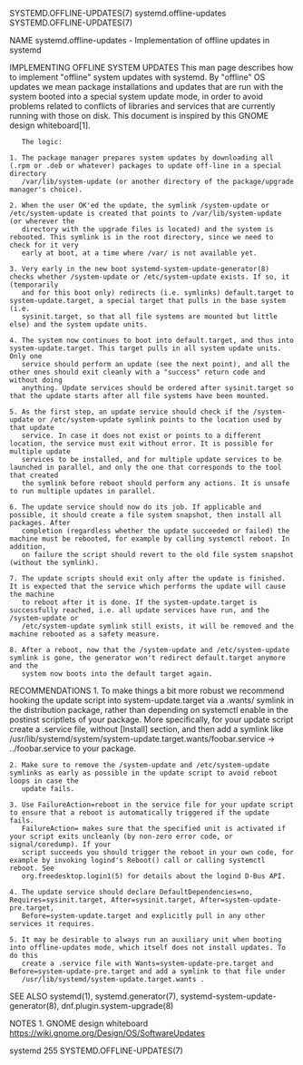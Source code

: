 SYSTEMD.OFFLINE-UPDATES(7)					    systemd.offline-updates					    SYSTEMD.OFFLINE-UPDATES(7)

NAME
       systemd.offline-updates - Implementation of offline updates in systemd

IMPLEMENTING OFFLINE SYSTEM UPDATES
       This man page describes how to implement "offline" system updates with systemd. By "offline" OS updates we mean package installations and updates that
       are run with the system booted into a special system update mode, in order to avoid problems related to conflicts of libraries and services that are
       currently running with those on disk. This document is inspired by this GNOME design whiteboard[1].

       The logic:

	1. The package manager prepares system updates by downloading all (.rpm or .deb or whatever) packages to update off-line in a special directory
	   /var/lib/system-update (or another directory of the package/upgrade manager's choice).

	2. When the user OK'ed the update, the symlink /system-update or /etc/system-update is created that points to /var/lib/system-update (or wherever the
	   directory with the upgrade files is located) and the system is rebooted. This symlink is in the root directory, since we need to check for it very
	   early at boot, at a time where /var/ is not available yet.

	3. Very early in the new boot systemd-system-update-generator(8) checks whether /system-update or /etc/system-update exists. If so, it (temporarily
	   and for this boot only) redirects (i.e. symlinks) default.target to system-update.target, a special target that pulls in the base system (i.e.
	   sysinit.target, so that all file systems are mounted but little else) and the system update units.

	4. The system now continues to boot into default.target, and thus into system-update.target. This target pulls in all system update units. Only one
	   service should perform an update (see the next point), and all the other ones should exit cleanly with a "success" return code and without doing
	   anything. Update services should be ordered after sysinit.target so that the update starts after all file systems have been mounted.

	5. As the first step, an update service should check if the /system-update or /etc/system-update symlink points to the location used by that update
	   service. In case it does not exist or points to a different location, the service must exit without error. It is possible for multiple update
	   services to be installed, and for multiple update services to be launched in parallel, and only the one that corresponds to the tool that created
	   the symlink before reboot should perform any actions. It is unsafe to run multiple updates in parallel.

	6. The update service should now do its job. If applicable and possible, it should create a file system snapshot, then install all packages. After
	   completion (regardless whether the update succeeded or failed) the machine must be rebooted, for example by calling systemctl reboot. In addition,
	   on failure the script should revert to the old file system snapshot (without the symlink).

	7. The update scripts should exit only after the update is finished. It is expected that the service which performs the update will cause the machine
	   to reboot after it is done. If the system-update.target is successfully reached, i.e. all update services have run, and the /system-update or
	   /etc/system-update symlink still exists, it will be removed and the machine rebooted as a safety measure.

	8. After a reboot, now that the /system-update and /etc/system-update symlink is gone, the generator won't redirect default.target anymore and the
	   system now boots into the default target again.

RECOMMENDATIONS
	1. To make things a bit more robust we recommend hooking the update script into system-update.target via a .wants/ symlink in the distribution
	   package, rather than depending on systemctl enable in the postinst scriptlets of your package. More specifically, for your update script create a
	   .service file, without [Install] section, and then add a symlink like /usr/lib/systemd/system/system-update.target.wants/foobar.service →
	   ../foobar.service to your package.

	2. Make sure to remove the /system-update and /etc/system-update symlinks as early as possible in the update script to avoid reboot loops in case the
	   update fails.

	3. Use FailureAction=reboot in the service file for your update script to ensure that a reboot is automatically triggered if the update fails.
	   FailureAction= makes sure that the specified unit is activated if your script exits uncleanly (by non-zero error code, or signal/coredump). If your
	   script succeeds you should trigger the reboot in your own code, for example by invoking logind's Reboot() call or calling systemctl reboot. See
	   org.freedesktop.login1(5) for details about the logind D-Bus API.

	4. The update service should declare DefaultDependencies=no, Requires=sysinit.target, After=sysinit.target, After=system-update-pre.target,
	   Before=system-update.target and explicitly pull in any other services it requires.

	5. It may be desirable to always run an auxiliary unit when booting into offline-updates mode, which itself does not install updates. To do this
	   create a .service file with Wants=system-update-pre.target and Before=system-update-pre.target and add a symlink to that file under
	   /usr/lib/systemd/system-update.target.wants .

SEE ALSO
       systemd(1), systemd.generator(7), systemd-system-update-generator(8), dnf.plugin.system-upgrade(8)

NOTES
	1. GNOME design whiteboard
	   https://wiki.gnome.org/Design/OS/SoftwareUpdates

systemd 255															    SYSTEMD.OFFLINE-UPDATES(7)
